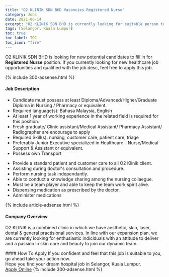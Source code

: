 ```yaml
---
title: "O2 KLINIK SDN BHD Vacancies Registered Nurse" 
category: Jobs 
date: 2021-06-14 
excerpt: "O2 KLINIK SDN BHD is currently looking for suitable person to fill in the Registered Nurse which positioned at Selangor, Kuala Lumpur" 
tags: [Selangor, Kuala Lumpur] 
toc: true 
toc_label: TOC 
toc_icon: "fire" 
--- 
```


<p>O2 KLINIK SDN BHD is looking for new potential candidates to fill in for <b>Registered Nurse</b> position. If you currently looking for new healthcare job opportunities and qualified with the job desc, feel free to apply this job.
</p>{% include 300-adsense.html %} 
<div><div><h4>Job Description</h4></div><div><div><span><div><ul><li>Candidate must possess at least Diploma/Advanced/Higher/Graduate Diploma in Nursing / Pharmacy or equivalent.</li><li>Required language(s): Bahasa Malaysia, English</li><li>At least 1 year of working experience in the related field is required for this position.</li><li>Fresh graduate/ Clinic assistant/Medical Assistant/ Pharmacy Assistant/ Radiographer are encourage to apply</li><li>Required Skill(s): nursing, customer care, patient care, triage</li><li>Preferably Junior Executive specialized in Healthcare - Nurse/Medical Support &amp; Assistant or equivalent.</li><li>Possess own Transport</li></ul><ul><li>Provide a standard patient and customer care to all O2 Klinik client.</li><li>Assisting during doctor's consultation and procedure.</li><li>Perform nursing task independantly.</li><li>Able to conduct a knowledge sharing among the nursing collaegue.</li><li>Must be a team player and able to keep the team work spirit alive.</li><li>Dispensing medication as prescribed by the doctor.</li><li>Administer medications</li></ul></div></span></div></div></div> 
{% include article-adsense.html %} 
<div><div><h4>Company Overview</h4></div><div><div><span><div><p>O2 KLINIK is a combined clinic in which we have aesthetic, skin, laser, dental &amp; general practisional services.&#160;In line with our expansion plan, we are currently looking for enthusiastic indiciduals with an attitude to deliver and a passion in skin care and beauty to join our dynamic team.</p></div></span></div></div></div> 
#### How To Apply 
If you confident and feel that this job is suitable to you, go ahead take your action now. <br/> 
Hope you find your dream hospital job in Selangor, Kuala Lumpur. <br/> 
<a href="https://www.jobstreet.com.my/en/job/registered-nurse-4576913?jobId=jobstreet-my-job-4576913" class="btn btn--warning" target="_blank" rel="nofollow noopenner">Apply Online</a> 
{% include 300-adsense.html %} 